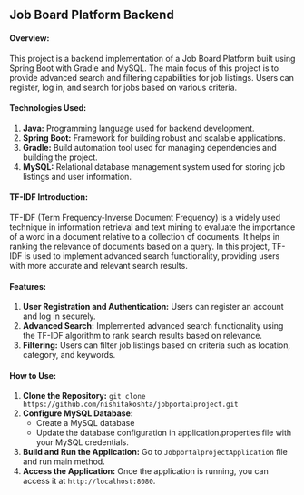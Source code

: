 ## **Job Board Platform Backend**

#### **Overview:**
This project is a backend implementation of a Job Board Platform built using Spring Boot with Gradle and MySQL. The main focus of this project is to provide advanced search and filtering capabilities for job listings. Users can register, log in, and search for jobs based on various criteria.

#### **Technologies Used:**
1. **Java:** Programming language used for backend development.
2. **Spring Boot:** Framework for building robust and scalable applications.
3. **Gradle:** Build automation tool used for managing dependencies and building the project.
4. **MySQL:**  Relational database management system used for storing job listings and user information.

#### **TF-IDF Introduction:**
TF-IDF (Term Frequency-Inverse Document Frequency) is a widely used technique in information retrieval and text mining to evaluate the importance of a word in a document relative to a collection of documents. It helps in ranking the relevance of documents based on a query. In this project, TF-IDF is used to implement advanced search functionality, providing users with more accurate and relevant search results.

#### **Features:**
1. **User Registration and Authentication:** Users can register an account and log in securely.
2. **Advanced Search:** Implemented advanced search functionality using the TF-IDF algorithm to rank search results based on relevance.
3. **Filtering:** Users can filter job listings based on criteria such as location, category, and keywords.

#### **How to Use:**
1. **Clone the Repository:**
   `git clone https://github.com/nishitakoshta/jobportalproject.git`
2. **Configure MySQL Database:**
   - Create a MySQL database
   - Update the database configuration in application.properties file with your MySQL credentials.
3. **Build and Run the Application:** Go to `JobportalprojectApplication` file and run main method.
4. **Access the Application:** Once the application is running, you can access it at `http://localhost:8080`.
